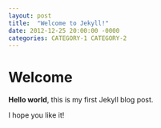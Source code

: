 ```yaml
---
layout: post
title:  "Welcome to Jekyll!"
date: 2012-12-25 20:00:00 -0000
categories: CATEGORY-1 CATEGORY-2
---
```


# Welcome

**Hello world**, this is my first Jekyll blog post.

I hope you like it!
